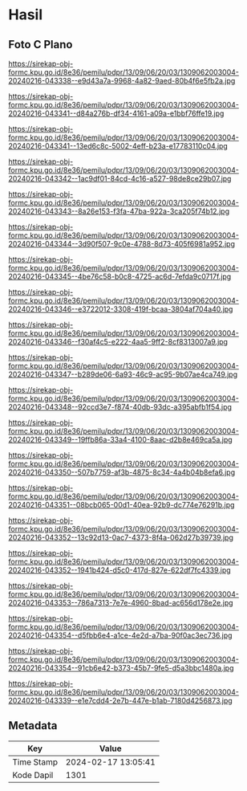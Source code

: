 # Hasil

## Foto C Plano

https://sirekap-obj-formc.kpu.go.id/8e36/pemilu/pdpr/13/09/06/20/03/1309062003004-20240216-043338--e9d43a7a-9968-4a82-9aed-80b4f6e5fb2a.jpg

https://sirekap-obj-formc.kpu.go.id/8e36/pemilu/pdpr/13/09/06/20/03/1309062003004-20240216-043341--d84a276b-df34-4161-a09a-e1bbf76ffe19.jpg

https://sirekap-obj-formc.kpu.go.id/8e36/pemilu/pdpr/13/09/06/20/03/1309062003004-20240216-043341--13ed6c8c-5002-4eff-b23a-e17783110c04.jpg

https://sirekap-obj-formc.kpu.go.id/8e36/pemilu/pdpr/13/09/06/20/03/1309062003004-20240216-043342--1ac9df01-84cd-4c16-a527-98de8ce29b07.jpg

https://sirekap-obj-formc.kpu.go.id/8e36/pemilu/pdpr/13/09/06/20/03/1309062003004-20240216-043343--8a26e153-f3fa-47ba-922a-3ca205f74b12.jpg

https://sirekap-obj-formc.kpu.go.id/8e36/pemilu/pdpr/13/09/06/20/03/1309062003004-20240216-043344--3d90f507-9c0e-4788-8d73-405f6981a952.jpg

https://sirekap-obj-formc.kpu.go.id/8e36/pemilu/pdpr/13/09/06/20/03/1309062003004-20240216-043345--4be76c58-b0c8-4725-ac6d-7efda9c0717f.jpg

https://sirekap-obj-formc.kpu.go.id/8e36/pemilu/pdpr/13/09/06/20/03/1309062003004-20240216-043346--e3722012-3308-419f-bcaa-3804af704a40.jpg

https://sirekap-obj-formc.kpu.go.id/8e36/pemilu/pdpr/13/09/06/20/03/1309062003004-20240216-043346--f30af4c5-e222-4aa5-9ff2-8cf8313007a9.jpg

https://sirekap-obj-formc.kpu.go.id/8e36/pemilu/pdpr/13/09/06/20/03/1309062003004-20240216-043347--b289de06-6a93-46c9-ac95-9b07ae4ca749.jpg

https://sirekap-obj-formc.kpu.go.id/8e36/pemilu/pdpr/13/09/06/20/03/1309062003004-20240216-043348--92ccd3e7-f874-40db-93dc-a395abfb1f54.jpg

https://sirekap-obj-formc.kpu.go.id/8e36/pemilu/pdpr/13/09/06/20/03/1309062003004-20240216-043349--19ffb86a-33a4-4100-8aac-d2b8e469ca5a.jpg

https://sirekap-obj-formc.kpu.go.id/8e36/pemilu/pdpr/13/09/06/20/03/1309062003004-20240216-043350--507b7759-af3b-4875-8c34-4a4b04b8efa6.jpg

https://sirekap-obj-formc.kpu.go.id/8e36/pemilu/pdpr/13/09/06/20/03/1309062003004-20240216-043351--08bcb065-00d1-40ea-92b9-dc774e76291b.jpg

https://sirekap-obj-formc.kpu.go.id/8e36/pemilu/pdpr/13/09/06/20/03/1309062003004-20240216-043352--13c92d13-0ac7-4373-8f4a-062d27b39739.jpg

https://sirekap-obj-formc.kpu.go.id/8e36/pemilu/pdpr/13/09/06/20/03/1309062003004-20240216-043352--1941b424-d5c0-417d-827e-622df7fc4339.jpg

https://sirekap-obj-formc.kpu.go.id/8e36/pemilu/pdpr/13/09/06/20/03/1309062003004-20240216-043353--786a7313-7e7e-4960-8bad-ac656d178e2e.jpg

https://sirekap-obj-formc.kpu.go.id/8e36/pemilu/pdpr/13/09/06/20/03/1309062003004-20240216-043354--d5fbb6e4-a1ce-4e2d-a7ba-90f0ac3ec736.jpg

https://sirekap-obj-formc.kpu.go.id/8e36/pemilu/pdpr/13/09/06/20/03/1309062003004-20240216-043354--91cb6e42-b373-45b7-9fe5-d5a3bbc1480a.jpg

https://sirekap-obj-formc.kpu.go.id/8e36/pemilu/pdpr/13/09/06/20/03/1309062003004-20240216-043339--e1e7cdd4-2e7b-447e-b1ab-7180d4256873.jpg


## Metadata

| Key        | Value               |
| ---------- | ------------------- |
| Time Stamp | 2024-02-17 13:05:41 |
| Kode Dapil | 1301                |



